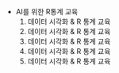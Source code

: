 * AI를 위한 R통계 교육
  01. 데이터 시각화 & R 통계 교육
  02. 데이터 시각화 & R 통계 교육
  03. 데이터 시각화 & R 통계 교육
  04. 데이터 시각화 & R 통계 교육
  05. 데이터 시각화 & R 통계 교육
